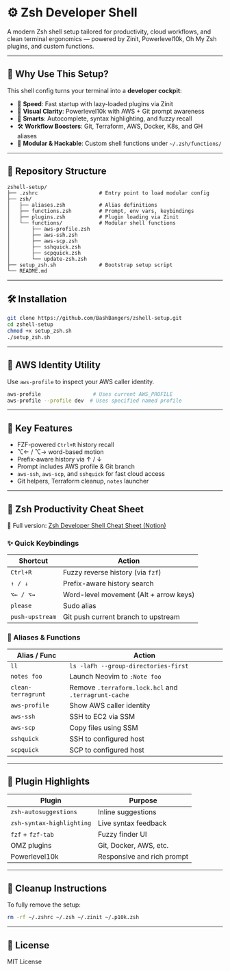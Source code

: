 # ⚙️ Zsh Developer Shell

A modern Zsh shell setup tailored for productivity, cloud workflows, and clean terminal ergonomics — powered by Zinit, Powerlevel10k, Oh My Zsh plugins, and custom functions.

---

## 🚀 Why Use This Setup?

This shell config turns your terminal into a **developer cockpit**:

- 🔁 **Speed**: Fast startup with lazy-loaded plugins via Zinit  
- 🌈 **Visual Clarity**: Powerlevel10k with AWS + Git prompt awareness  
- 🧠 **Smarts**: Autocomplete, syntax highlighting, and fuzzy recall  
- 🛠️ **Workflow Boosters**: Git, Terraform, AWS, Docker, K8s, and GH aliases  
- 🧩 **Modular & Hackable**: Custom shell functions under `~/.zsh/functions/`

---

## 📁 Repository Structure

```
zshell-setup/
├── .zshrc                    # Entry point to load modular config
├── zsh/
│   ├── aliases.zsh           # Alias definitions
│   ├── functions.zsh         # Prompt, env vars, keybindings
│   ├── plugins.zsh           # Plugin loading via Zinit
│   └── functions/            # Modular shell functions
│       ├── aws-profile.zsh
│       ├── aws-ssh.zsh
│       ├── aws-scp.zsh
│       ├── sshquick.zsh
│       ├── scpquick.zsh
│       └── update-zsh.zsh
├── setup_zsh.sh              # Bootstrap setup script
└── README.md
```

---

## 🛠️ Installation

```bash
git clone https://github.com/BashBangers/zshell-setup.git
cd zshell-setup
chmod +x setup_zsh.sh
./setup_zsh.sh
```

---

## 🔐 AWS Identity Utility

Use `aws-profile` to inspect your AWS caller identity.

```bash
aws-profile                 # Uses current AWS_PROFILE
aws-profile --profile dev  # Uses specified named profile
```

---

## 💬 Key Features

- FZF-powered `Ctrl+R` history recall
- ⌥← / ⌥→ word-based motion
- Prefix-aware history via ↑ / ↓
- Prompt includes AWS profile & Git branch
- `aws-ssh`, `aws-scp`, and `sshquick` for fast cloud access
- Git helpers, Terraform cleanup, `notes` launcher

---

## 🧠 Zsh Productivity Cheat Sheet

📘 Full version: [Zsh Developer Shell Cheat Sheet (Notion)](https://tangible-hoverfly-cc7.notion.site/Zsh-Developer-Shell-Cheat-Sheet-6ed44c36c3bf432e9939503ab0e54d02?pvs=74)

### ✨ Quick Keybindings

| Shortcut      | Action                                     |
|---------------|--------------------------------------------|
| `Ctrl+R`      | Fuzzy reverse history (via `fzf`)          |
| `↑ / ↓`       | Prefix-aware history search                |
| `⌥← / ⌥→`     | Word-level movement (Alt + arrow keys)     |
| `please`      | Sudo alias                                 |
| `push-upstream` | Git push current branch to upstream      |

### 💬 Aliases & Functions

| Alias / Func       | Action |
|--------------------|--------|
| `ll`               | `ls -laFh --group-directories-first` |
| `notes foo`        | Launch Neovim to `:Note foo` |
| `clean-terragrunt` | Remove `.terraform.lock.hcl` and `.terragrunt-cache` |
| `aws-profile`      | Show AWS caller identity |
| `aws-ssh`          | SSH to EC2 via SSM |
| `aws-scp`          | Copy files using SSM |
| `sshquick`         | SSH to configured host |
| `scpquick`         | SCP to configured host |

---

## 🧩 Plugin Highlights

| Plugin                  | Purpose |
|-------------------------|---------|
| `zsh-autosuggestions`   | Inline suggestions |
| `zsh-syntax-highlighting` | Live syntax feedback |
| `fzf` + `fzf-tab`       | Fuzzy finder UI |
| OMZ plugins             | Git, Docker, AWS, etc. |
| Powerlevel10k           | Responsive and rich prompt |

---

## 🧼 Cleanup Instructions

To fully remove the setup:

```bash
rm -rf ~/.zshrc ~/.zsh ~/.zinit ~/.p10k.zsh
```

---

## 📜 License

MIT License
